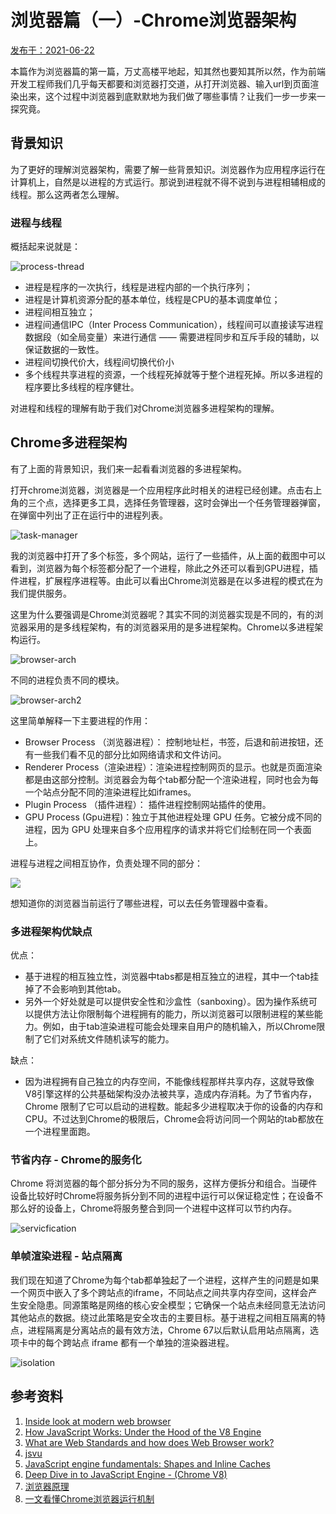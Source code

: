 # 浏览器篇（一）-Chrome浏览器架构
<span style="font-size:14px;text-decoration:underline">发布于：2021-06-22</span>

本篇作为浏览器篇的第一篇，万丈高楼平地起，知其然也要知其所以然，作为前端开发工程师我们几乎每天都要和浏览器打交道，从打开浏览器、输入url到页面渲染出来，这个过程中浏览器到底默默地为我们做了哪些事情？让我们一步一步来一探究竟。

## 背景知识

为了更好的理解浏览器架构，需要了解一些背景知识。浏览器作为应用程序运行在计算机上，自然是以进程的方式运行。那说到进程就不得不说到与进程相辅相成的线程。那么这两者怎么理解。

### 进程与线程 

概括起来说就是：

![process-thread](./process-thread.png)

* 进程是程序的一次执行，线程是进程内部的一个执行序列；
* 进程是计算机资源分配的基本单位，线程是CPU的基本调度单位；
* 进程间相互独立；
* 进程间通信IPC（Inter Process Communication），线程间可以直接读写进程数据段（如全局变量）来进行通信 —— 需要进程同步和互斥手段的辅助，以保证数据的一致性。
* 进程间切换代价大，线程间切换代价小
* 多个线程共享进程的资源，一个线程死掉就等于整个进程死掉。所以多进程的程序要比多线程的程序健壮。

对进程和线程的理解有助于我们对Chrome浏览器多进程架构的理解。


## Chrome多进程架构

有了上面的背景知识，我们来一起看看浏览器的多进程架构。

打开chrome浏览器，浏览器是一个应用程序此时相关的进程已经创建。点击右上角的三个点，选择更多工具，选择任务管理器，这时会弹出一个任务管理器弹窗，在弹窗中列出了正在运行中的进程列表。

![task-manager](./task-manager.png)

我的浏览器中打开了多个标签，多个网站，运行了一些插件，从上面的截图中可以看到，浏览器为每个标签都分配了一个进程，除此之外还可以看到GPU进程，插件进程，扩展程序进程等。由此可以看出Chrome浏览器是在以多进程的模式在为我们提供服务。


这里为什么要强调是Chrome浏览器呢？其实不同的浏览器实现是不同的，有的浏览器采用的是多线程架构，有的浏览器采用的是多进程架构。Chrome以多进程架构运行。

 ![browser-arch](./browser-arch.png)

不同的进程负责不同的模块。

 ![browser-arch2](./browser-arch2.png)

这里简单解释一下主要进程的作用：

* Browser Process （浏览器进程）： 控制地址栏，书签，后退和前进按钮，还有一些我们看不见的部分比如网络请求和文件访问。
* Renderer Process（渲染进程）：渲染进程控制网页的显示。也就是页面渲染都是由这部分控制。浏览器会为每个tab都分配一个渲染进程，同时也会为每一个站点分配不同的渲染进程比如iframes。
* Plugin Process （插件进程）： 插件进程控制网站插件的使用。
* GPU Process (Gpu进程)：独立于其他进程处理 GPU 任务。它被分成不同的进程，因为 GPU 处理来自多个应用程序的请求并将它们绘制在同一个表面上。


进程与进程之间相互协作，负责处理不同的部分：

![](./browserui.png)

想知道你的浏览器当前运行了哪些进程，可以去任务管理器中查看。


### 多进程架构优缺点


优点： 

* 基于进程的相互独立性，浏览器中tabs都是相互独立的进程，其中一个tab挂掉了不会影响到其他tab。
* 另外一个好处就是可以提供安全性和沙盒性（sanboxing）。因为操作系统可以提供方法让你限制每个进程拥有的能力，所以浏览器可以限制进程的某些能力。例如，由于tab渲染进程可能会处理来自用户的随机输入，所以Chrome限制了它们对系统文件随机读写的能力。

缺点：

* 因为进程拥有自己独立的内存空间，不能像线程那样共享内存，这就导致像V8引擎这样的公共基础架构没办法被共享，造成内存消耗。为了节省内存，Chrome 限制了它可以启动的进程数。能起多少进程取决于你的设备的内存和CPU。不过达到Chrome的极限后，Chrome会将访问同一个网站的tab都放在一个进程里面跑。


### 节省内存 - Chrome的服务化


Chrome 将浏览器的每个部分拆分为不同的服务，这样方便拆分和组合。当硬件设备比较好时Chrome将服务拆分到不同的进程中运行可以保证稳定性；在设备不那么好的设备上，Chrome将服务整合到同一个进程中这样可以节约内存。

![servicfication](./servicfication.svg)

### 单帧渲染进程 - 站点隔离

我们现在知道了Chrome为每个tab都单独起了一个进程，这样产生的问题是如果一个网页中嵌入了多个跨站点的iframe，不同站点之间共享内存空间，这样会产生安全隐患。同源策略是网络的核心安全模型；它确保一个站点未经同意无法访问其他站点的数据。绕过此策略是安全攻击的主要目标。基于进程之间相互隔离的特点，进程隔离是分离站点的最有效方法，Chrome 67以后默认启用站点隔离，选项卡中的每个跨站点 iframe 都有一个单独的渲染器进程。

![isolation](./isolation.png)

## 参考资料

1. [Inside look at modern web browser](https://developers.google.com/web/updates/2018/09/inside-browser-part1)
2. [How JavaScript Works: Under the Hood of the V8 Engine](https://www.freecodecamp.org/news/javascript-under-the-hood-v8/)
3. [What are Web Standards and how does Web Browser work?](https://lyamkin.com/blog/what-are-web-standards-and-how-does-web-browser-work/)
4. [jsvu](https://github.com/GoogleChromeLabs/jsvu)
5.  [JavaScript engine fundamentals: Shapes and Inline Caches](https://mathiasbynens.be/notes/shapes-ics)
6. [Deep Dive in to JavaScript Engine - (Chrome V8)](https://dev.to/edisonpappi/how-javascript-engines-chrome-v8-works-50if)
7. [浏览器原理](https://github.com/yacan8/blog/issues/28)
8. [一文看懂Chrome浏览器运行机制](https://zhuanlan.zhihu.com/p/102149546)
